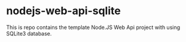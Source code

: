 # nodejs-web-api-sqlite
This is repo contains the template Node.JS Web Api project with using SQLite3 database.
